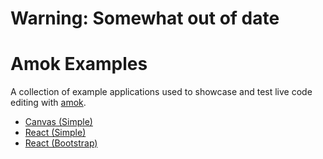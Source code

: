 # Warning: Somewhat out of date

# Amok Examples
A collection of example applications used
to showcase and test live code editing with [amok](https://github.com/caspervonb/amok/).

- [Canvas (Simple)](canvas-simple/readme.markdown)
- [React (Simple)](react-simple/readme.markdown)
- [React (Bootstrap)](react-bootstrap/readme.markdown)

